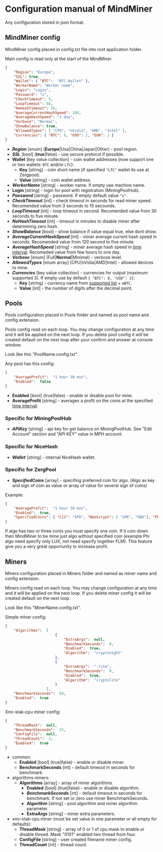 # Сonfiguration manual of MindMiner
Any configuration stored in json format.

## MindMiner config
MindMiner config placed in config.txt file into root application folder.

Main config is read only at the start of the MindMiner.

```json
{
    "Region": "Europe",
    "SSL": true,
    "Wallet": { "BTC":  "BTC Wallet" },
    "WorkerName": "Worker name",
    "Login": "Login",
    "Password": "x",
    "CheckTimeout": 5,
    "LoopTimeout": 60,
    "NoHashTimeout": 10,
    "AverageCurrentHashSpeed": 180,
    "AverageHashSpeed": "1 day",
    "Verbose": "Normal",
    "ShowBalance": true,
    "AllowedTypes": [ "CPU", "nVidia", "AMD", "Intel" ],
    "Currencies": { "BTC": 8, "USD": 2, "EUR": 2 }
}
```

* ***Region*** [enum] (**Europe**|Usa|China|Japan|Other) - pool region.
* ***SSL*** [bool] (**true**|false) - use secure protocol if possible.
* **Wallet** [key value collection] - coin wallet addresses (now support one or two wallets: `BTC` and/or `LTC`):
    * **Key** [string] - coin short name (if specified `"LTC"` wallet its use at Zergpool).
    * **Value** [string] - coin wallet address.
* ***WorkerName*** [string] - worker name. If empty use machine name.
* **Login** [string] - login for pool with registration (MiningPoolHub).
* ***Password*** [string] - password. If empty default value `"x"`.
* ***CheckTimeout*** [int] - check timeout in seconds for read miner speed. Recomended value from 3 seconds to 15 secounds.
* ***LoopTimeout*** [int] - loop timeout in second. Recomended value from 30 seconds to five minute.
* ***NoHashTimeout*** [int] - timeout in minutes to disable miner after determining zero hash.
* ***ShowBalance*** [bool] - show balance if value equal true, else dont show.
* ***AverageCurrentHashSpeed*** [int] - miner average current hash speed in seconds. Recomended value from 120 second to five minute.
* ***AverageHashSpeed*** [string] - miner average hash speed in  [time interval](https://github.com/Quake4/HumanInterval/blob/master/README.md). Recomeded value from few hours to one day.
* ***Verbose*** [enum] (Full|**Normal**|Minimal) - verbose level.
* ***AllowedTypes*** [enum array] (CPU|nVidia|AMD|Intel) - allowed devices to mine.
* ***Currencies*** [key value collection] - currencies for output (maximum supported 3). If empty use by default `{ "BTC": 8, "USD": 2}`:
    * **Key** [string] - currency name from [supported list](https://api.coinbase.com/v2/exchange-rates?currency=BTC) + `mBTC`.
    * **Value** [int] - the number of digits after the decimal point.

## Pools
Pools configuration placed in Pools folder and named as pool name and config extension.

Pools config read on each loop. You may change configuration at any time and it will be applied on the next loop. If you delete pool config it will be created default on the next loop after your confirm and answer at console window.

Look like this "PoolName.config.txt".

Any pool has this config:
```json
{
    "AverageProfit":  "1 hour 30 min",
    "Enabled":  false
}
```

* **Enabled** [bool] (true|false) - enable or disable pool for mine.
* **AverageProfit** [string] - averages a profit on the coins at the specified [time interval](https://github.com/Quake4/HumanInterval/blob/master/README.md).

### Specific for MiningPoolHub
* ***APiKey*** [string] - api key for get balance on MiningPoolHub. See "Edit Account" section and "API KEY" value in MPH account.

### Specific for NiceHash
* ***Wallet*** [string] - internal NiceHash wallet.


### Specific for ZergPool
* ***SpecifiedCoins*** [array] - specifing preferred coin for algo. (Algo as key and sign of coin as value or array of value for several sign of coins)

Example:
```json
{
    "AverageProfit":  "1 hour 30 min",
    "Enabled":  true,
    "SpecifiedCoins": { "C11": "SPD", "NeoScrypt": [ "SPK", "GBX"], "Phi": "LUX" }
}
```

If algo has two or three conis you must specify one coin. If it coin down then MindMiner to be mine just algo without specified coin (example Phi algo need specify only LUX, not need specify together FLM).
This feature give you a very great opportunity to increase profit.

## Miners
Miners configuration placed in Miners folder and named as miner name and config extension.

Miners config read on each loop. You may change configuration at any time and it will be applied on the next loop. If you delete miner config it will be created default on the next loop.

Look like this "MinerName.config.txt".

Simple miner config:
```json
{
    "Algorithms":  [
                       {
                           "ExtraArgs":  null,
                           "BenchmarkSeconds":  0,
                           "Enabled":  true,
                           "Algorithm":  "cryptonight"
                       },
                       {
                           "ExtraArgs":  "-lite",
                           "BenchmarkSeconds":  0,
                           "Enabled":  true,
                           "Algorithm":  "cryptolite"
                       }
                   ],
    "BenchmarkSeconds":  60,
    "Enabled":  true
}
```

Xmr-stak-cpu miner config:
```json
{
    "ThreadMask":  null,
    "BenchmarkSeconds":  25,
    "ConfigFile":  null,
    "ThreadCount":  3,
    "Enabled":  true
}
```

* common:
    * **Enabled** [bool] (true|false) - enable or disable miner.
    * **BenchmarkSeconds** [int] - default timeout in seconds for benchmark.
* algorithms miners:
    * **Algorithms** [array] - array of miner algorithms.
        * **Enabled** [bool] (true|false) - enable or disable algorithm.
        * ***BenchmarkSeconds*** [int] - default timeout in seconds for benchmark. If not set or zero use miner BenchmarkSeconds.
        * **Algorithm** [string] - pool algorithm and miner algorithm parameter.
        * **ExtraArgs** [string] - miner extra parameters.
* xmr-stak-cpu miner (must be set value in one parameter or all empty for defaults):
    * **ThreadMask** [string] - array of 0 or 1 of cpu mask to enable or disable thread. Mask "0101" enabled two thread from four.
    * **ConfigFile** [string] - user created filename miner config.
    * **ThreadCount** [int] - thread count.

